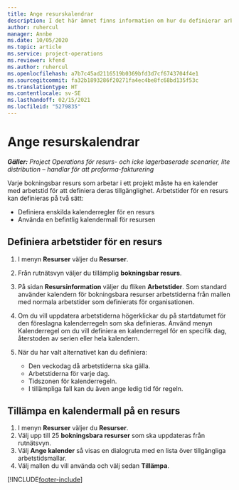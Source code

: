 ```yaml
---
title: Ange resurskalendrar
description: I det här ämnet finns information om hur du definierar arbetstidskalendrar för resurser i Project Operations.
author: ruhercul
manager: Annbe
ms.date: 10/05/2020
ms.topic: article
ms.service: project-operations
ms.reviewer: kfend
ms.author: ruhercul
ms.openlocfilehash: a7b7c45ad2116519b0369bfd3d7cf6743704f4e1
ms.sourcegitcommit: fa32b1893286f20271fa4ec4be8fc68bd135f53c
ms.translationtype: HT
ms.contentlocale: sv-SE
ms.lasthandoff: 02/15/2021
ms.locfileid: "5279835"
---
```

# <a name="define-resource-calendars"></a>Ange resurskalendrar

_**Gäller:** Project Operations för resurs- och icke lagerbaserade scenarier, lite distribution – handlar för att proforma-fakturering_

Varje bokningsbar resurs som arbetar i ett projekt måste ha en kalender med arbetstid för att definiera deras tillgänglighet. Arbetstider för en resurs kan definieras på två sätt: 

   - Definiera enskilda kalenderregler för en resurs
   - Använda en befintlig kalendermall för resursen

## <a name="define-a-resources-working-hours"></a>Definiera arbetstider för en resurs

1. I menyn **Resurser** väljer du **Resurser**.
2. Från rutnätsvyn väljer du tillämplig **bokningsbar resurs**.
3. På sidan **Resursinformation** väljer du fliken **Arbetstider**. Som standard använder kalendern för bokningsbara resurser arbetstiderna från mallen med normala arbetstider som definierats för organisationen.
4. Om du vill uppdatera arbetstiderna högerklickar du på startdatumet för den föreslagna kalenderregeln som ska definieras. Använd menyn Kalenderregel om du vill definiera en kalenderregel för en specifik dag, återstoden av serien eller hela kalendern.
5. När du har valt alternativet kan du definiera:

    - Den veckodag då arbetstiderna ska gälla.
    - Arbetstiderna för varje dag.
    - Tidszonen för kalenderregeln.
    - I tillämpliga fall kan du även ange ledig tid för regeln.

## <a name="applying-a-calendar-template-to-a-resource"></a>Tillämpa en kalendermall på en resurs

1. I menyn **Resurser** väljer du **Resurser**.
2. Välj upp till 25 **bokningsbara resurser** som ska uppdateras från rutnätsvyn.
3. Välj **Ange kalender** så visas en dialogruta med en lista över tillgängliga arbetstidsmallar.
4. Välj mallen du vill använda och välj sedan **Tillämpa**.


[!INCLUDE[footer-include](../includes/footer-banner.md)]